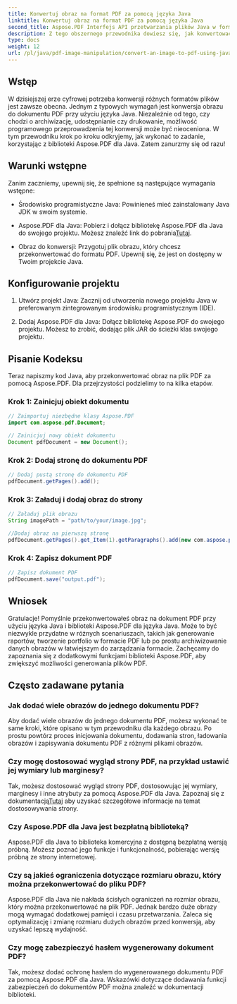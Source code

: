 ```yaml
---
title: Konwertuj obraz na format PDF za pomocą języka Java
linktitle: Konwertuj obraz na format PDF za pomocą języka Java
second_title: Aspose.PDF Interfejs API przetwarzania plików Java w formacie Java
description: Z tego obszernego przewodnika dowiesz się, jak konwertować obrazy do formatu PDF przy użyciu języka Java. W zestawie instrukcje krok po kroku i przykłady kodu.
type: docs
weight: 12
url: /pl/java/pdf-image-manipulation/convert-an-image-to-pdf-using-java/
---
```


## Wstęp

W dzisiejszej erze cyfrowej potrzeba konwersji różnych formatów plików jest zawsze obecna. Jednym z typowych wymagań jest konwersja obrazu do dokumentu PDF przy użyciu języka Java. Niezależnie od tego, czy chodzi o archiwizację, udostępnianie czy drukowanie, możliwość programowego przeprowadzenia tej konwersji może być nieoceniona. W tym przewodniku krok po kroku odkryjemy, jak wykonać to zadanie, korzystając z biblioteki Aspose.PDF dla Java. Zatem zanurzmy się od razu!

## Warunki wstępne

Zanim zaczniemy, upewnij się, że spełnione są następujące wymagania wstępne:

- Środowisko programistyczne Java: Powinieneś mieć zainstalowany Java JDK w swoim systemie.

-  Aspose.PDF dla Java: Pobierz i dołącz bibliotekę Aspose.PDF dla Java do swojego projektu. Możesz znaleźć link do pobrania[Tutaj](https://releases.aspose.com/pdf/java/).

- Obraz do konwersji: Przygotuj plik obrazu, który chcesz przekonwertować do formatu PDF. Upewnij się, że jest on dostępny w Twoim projekcie Java.

## Konfigurowanie projektu

1. Utwórz projekt Java: Zacznij od utworzenia nowego projektu Java w preferowanym zintegrowanym środowisku programistycznym (IDE).

2. Dodaj Aspose.PDF dla Java: Dołącz bibliotekę Aspose.PDF do swojego projektu. Możesz to zrobić, dodając plik JAR do ścieżki klas swojego projektu.

## Pisanie Kodeksu

Teraz napiszmy kod Java, aby przekonwertować obraz na plik PDF za pomocą Aspose.PDF. Dla przejrzystości podzielimy to na kilka etapów.

### Krok 1: Zainicjuj obiekt dokumentu

```java
// Zaimportuj niezbędne klasy Aspose.PDF
import com.aspose.pdf.Document;

// Zainicjuj nowy obiekt dokumentu
Document pdfDocument = new Document();
```

### Krok 2: Dodaj stronę do dokumentu PDF

```java
// Dodaj pustą stronę do dokumentu PDF
pdfDocument.getPages().add();
```

### Krok 3: Załaduj i dodaj obraz do strony

```java
// Załaduj plik obrazu
String imagePath = "path/to/your/image.jpg";

//Dodaj obraz na pierwszą stronę
pdfDocument.getPages().get_Item(1).getParagraphs().add(new com.aspose.pdf.Image(imagePath));
```

### Krok 4: Zapisz dokument PDF

```java
// Zapisz dokument PDF
pdfDocument.save("output.pdf");
```

## Wniosek

Gratulacje! Pomyślnie przekonwertowałeś obraz na dokument PDF przy użyciu języka Java i biblioteki Aspose.PDF dla języka Java. Może to być niezwykle przydatne w różnych scenariuszach, takich jak generowanie raportów, tworzenie portfolio w formacie PDF lub po prostu archiwizowanie danych obrazów w łatwiejszym do zarządzania formacie. Zachęcamy do zapoznania się z dodatkowymi funkcjami biblioteki Aspose.PDF, aby zwiększyć możliwości generowania plików PDF.

## Często zadawane pytania

### Jak dodać wiele obrazów do jednego dokumentu PDF?

Aby dodać wiele obrazów do jednego dokumentu PDF, możesz wykonać te same kroki, które opisano w tym przewodniku dla każdego obrazu. Po prostu powtórz proces inicjowania dokumentu, dodawania stron, ładowania obrazów i zapisywania dokumentu PDF z różnymi plikami obrazów.

### Czy mogę dostosować wygląd strony PDF, na przykład ustawić jej wymiary lub marginesy?

Tak, możesz dostosować wygląd strony PDF, dostosowując jej wymiary, marginesy i inne atrybuty za pomocą Aspose.PDF dla Java. Zapoznaj się z dokumentacją[Tutaj](https://reference.aspose.com/pdf/java/) aby uzyskać szczegółowe informacje na temat dostosowywania strony.

### Czy Aspose.PDF dla Java jest bezpłatną biblioteką?

Aspose.PDF dla Java to biblioteka komercyjna z dostępną bezpłatną wersją próbną. Możesz poznać jego funkcje i funkcjonalność, pobierając wersję próbną ze strony internetowej.

### Czy są jakieś ograniczenia dotyczące rozmiaru obrazu, który można przekonwertować do pliku PDF?

Aspose.PDF dla Java nie nakłada ścisłych ograniczeń na rozmiar obrazu, który można przekonwertować na plik PDF. Jednak bardzo duże obrazy mogą wymagać dodatkowej pamięci i czasu przetwarzania. Zaleca się optymalizację i zmianę rozmiaru dużych obrazów przed konwersją, aby uzyskać lepszą wydajność.

### Czy mogę zabezpieczyć hasłem wygenerowany dokument PDF?

Tak, możesz dodać ochronę hasłem do wygenerowanego dokumentu PDF za pomocą Aspose.PDF dla Java. Wskazówki dotyczące dodawania funkcji zabezpieczeń do dokumentów PDF można znaleźć w dokumentacji biblioteki.